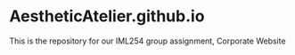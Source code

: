 # AestheticAtelier.github.io
This is the repository for our IML254 group assignment, Corporate Website

